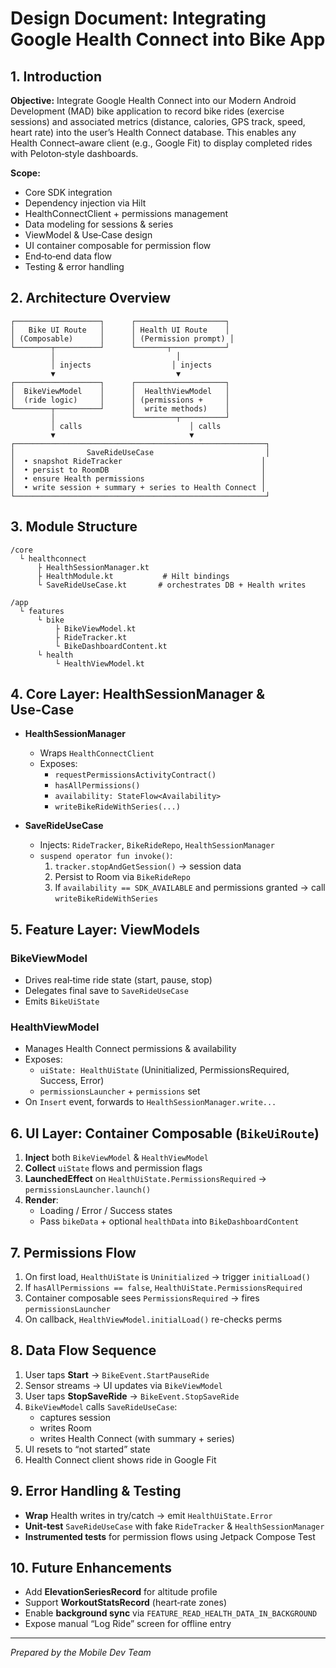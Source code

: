 # Design Document: Integrating Google Health Connect into Bike App

## 1. Introduction
**Objective:**
Integrate Google Health Connect into our Modern Android Development (MAD) bike application to record bike rides (exercise sessions) and associated metrics (distance, calories, GPS track, speed, heart rate) into the user’s Health Connect database. This enables any Health Connect–aware client (e.g., Google Fit) to display completed rides with Peloton‑style dashboards.

**Scope:**
- Core SDK integration
- Dependency injection via Hilt
- HealthConnectClient + permissions management
- Data modeling for sessions & series
- ViewModel & Use‑Case design
- UI container composable for permission flow
- End‑to‑end data flow
- Testing & error handling


## 2. Architecture Overview

```
┌───────────────────┐      ┌────────────────────┐
│   Bike UI Route   │      │ Health UI Route    │
│ (Composable)      │      │ (Permission prompt) │
└────────┬──────────┘      └───────┬────────────┘
         │                           │
         │ injects                  │ injects
         ▼                           ▼
┌───────────────────┐      ┌────────────────────┐
│  BikeViewModel    │      │  HealthViewModel   │
│  (ride logic)     │      │ (permissions +     │
└────────┬──────────┘      │  write methods)    │
         │                 └─────────┬──────────┘
         │ calls                        │ calls
         ▼                              ▼
┌────────────────────────────────────────────────────────┐
│                SaveRideUseCase                         │
│  • snapshot RideTracker                               │
│  • persist to RoomDB                                  │
│  • ensure Health permissions                          │
│  • write session + summary + series to Health Connect │
└────────────────────────────────────────────────────────┘
```  


## 3. Module Structure

```
/core
  └ healthconnect
      ├ HealthSessionManager.kt
      ├ HealthModule.kt           # Hilt bindings
      └ SaveRideUseCase.kt       # orchestrates DB + Health writes

/app
  └ features
      └ bike
          ├ BikeViewModel.kt
          ├ RideTracker.kt
          └ BikeDashboardContent.kt
      └ health
          └ HealthViewModel.kt

```  


## 4. Core Layer: HealthSessionManager & Use‑Case

- **HealthSessionManager**
    - Wraps `HealthConnectClient`
    - Exposes:
        - `requestPermissionsActivityContract()`
        - `hasAllPermissions()`
        - `availability: StateFlow<Availability>`
        - `writeBikeRideWithSeries(...)`

- **SaveRideUseCase**
    - Injects: `RideTracker`, `BikeRideRepo`, `HealthSessionManager`
    - `suspend operator fun invoke()`:
        1. `tracker.stopAndGetSession()` → session data
        2. Persist to Room via `BikeRideRepo`
        3. If `availability == SDK_AVAILABLE` and permissions granted → call `writeBikeRideWithSeries`


## 5. Feature Layer: ViewModels

### BikeViewModel
- Drives real‑time ride state (start, pause, stop)
- Delegates final save to `SaveRideUseCase`
- Emits `BikeUiState`

### HealthViewModel
- Manages Health Connect permissions & availability
- Exposes:
    - `uiState: HealthUiState` (Uninitialized, PermissionsRequired, Success, Error)
    - `permissionsLauncher` + `permissions` set
- On `Insert` event, forwards to `HealthSessionManager.write...`


## 6. UI Layer: Container Composable (`BikeUiRoute`)

1. **Inject** both `BikeViewModel` & `HealthViewModel`
2. **Collect** `uiState` flows and permission flags
3. **LaunchedEffect** on `HealthUiState.PermissionsRequired` → `permissionsLauncher.launch()`
4. **Render**:
    - Loading / Error / Success states
    - Pass `bikeData` + optional `healthData` into `BikeDashboardContent`


## 7. Permissions Flow

1. On first load, `HealthUiState` is `Uninitialized` → trigger `initialLoad()`
2. If `hasAllPermissions == false`, `HealthUiState.PermissionsRequired`
3. Container composable sees `PermissionsRequired` → fires `permissionsLauncher`
4. On callback, `HealthViewModel.initialLoad()` re-checks perms


## 8. Data Flow Sequence

1. User taps **Start** → `BikeEvent.StartPauseRide`
2. Sensor streams → UI updates via `BikeViewModel`
3. User taps **StopSaveRide** → `BikeEvent.StopSaveRide`
4. `BikeViewModel` calls `SaveRideUseCase`:
    - captures session
    - writes Room
    - writes Health Connect (with summary + series)
5. UI resets to “not started” state
6. Health Connect client shows ride in Google Fit


## 9. Error Handling & Testing

- **Wrap** Health writes in try/catch → emit `HealthUiState.Error`
- **Unit‑test** `SaveRideUseCase` with fake `RideTracker` & `HealthSessionManager`
- **Instrumented tests** for permission flows using Jetpack Compose Test


## 10. Future Enhancements

- Add **ElevationSeriesRecord** for altitude profile
- Support **WorkoutStatsRecord** (heart‑rate zones)
- Enable **background sync** via `FEATURE_READ_HEALTH_DATA_IN_BACKGROUND`
- Expose manual “Log Ride” screen for offline entry


---
*Prepared by the Mobile Dev Team*

